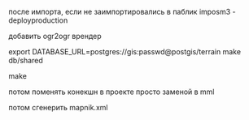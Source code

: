 после импорта, если не заимпортировались в паблик imposm3 -deployproduction

добавить ogr2ogr  врендер

export DATABASE_URL=postgres://gis:passwd@postgis/terrain
make db/shared

make

потом
поменять конекшн в проекте просто заменой в mml

потом сгенерить mapnik.xml
